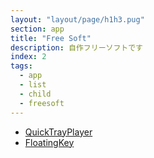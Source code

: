 ```yaml
---
layout: "layout/page/h1h3.pug"
section: app
title: "Free Soft"
description: 自作フリーソフトです
index: 2
tags:
  - app
  - list
  - child
  - freesoft
---
```


- [QuickTrayPlayer](https://github.com/kouwtkz/QuickTrayPlayer/releases)
- [FloatingKey](https://github.com/kouwtkz/FloatingKey/wiki/About-Floating-Key)
